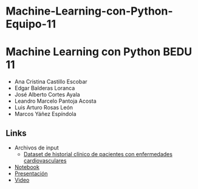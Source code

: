 # Machine-Learning-con-Python-Equipo-11

# Machine Learning con Python BEDU 11
- Ana Cristina Castillo Escobar
- Edgar Balderas Loranca
- José Alberto Cortes Ayala
- Leandro Marcelo Pantoja Acosta
- Luis Arturo Rosas León
- Marcos Yáñez Espíndola

## Links
- Archivos de input
    - [Dataset de historial clínico de pacientes con enfermedades cardiovasculares](https://github.com/EdgarBL3/Machine-Learning-con-Python-Equipo-11/blob/main/heart_failure_clinical_records_dataset.csv)
- [Notebook](https://github.com/EdgarBL3/Machine-Learning-con-Python-Equipo-11/blob/main/Machine_Learning_con_Python.ipynb)
- [Presentación](https://docs.google.com/presentation/d/1cSq550wRjfTa5mIM1vFm7wNdqJzoByrB/edit?usp=sharing&ouid=111778429343517814223&rtpof=true&sd=true)
- [Video]()
